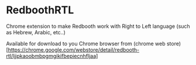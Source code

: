 # RedboothRTL
Chrome extension to make Redbooth work with Right to Left language (such as Hebrew, Arabic, etc..)

Available for download to you Chrome browser from (chrome web store)[https://chrome.google.com/webstore/detail/redbooth-rtl/ljjpkaoobmbpgmgikifbepiecnhfljaa]
